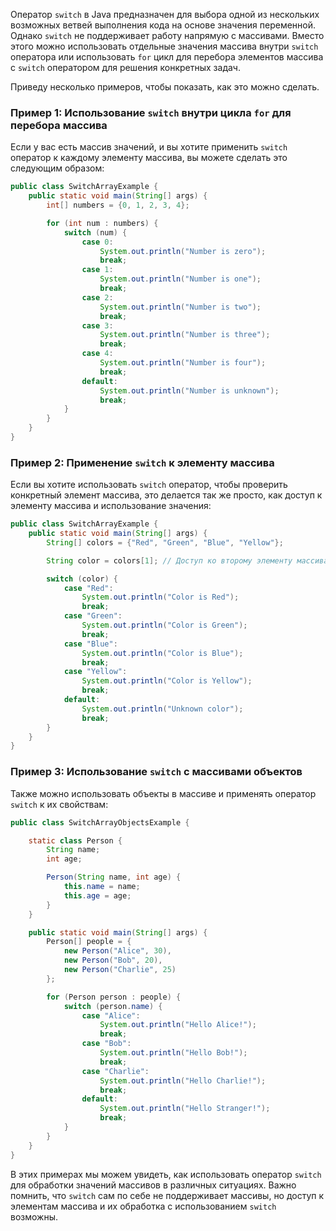 Оператор `switch` в Java предназначен для выбора одной из нескольких возможных ветвей выполнения кода на основе значения переменной. Однако `switch` не поддерживает работу напрямую с массивами. Вместо этого можно использовать отдельные значения массива внутри `switch` оператора или использовать `for` цикл для перебора элементов массива с `switch` оператором для решения конкретных задач.

Приведу несколько примеров, чтобы показать, как это можно сделать.

### Пример 1: Использование `switch` внутри цикла `for` для перебора массива

Если у вас есть массив значений, и вы хотите применить `switch` оператор к каждому элементу массива, вы можете сделать это следующим образом:

```java
public class SwitchArrayExample {
    public static void main(String[] args) {
        int[] numbers = {0, 1, 2, 3, 4};

        for (int num : numbers) {
            switch (num) {
                case 0:
                    System.out.println("Number is zero");
                    break;
                case 1:
                    System.out.println("Number is one");
                    break;
                case 2:
                    System.out.println("Number is two");
                    break;
                case 3:
                    System.out.println("Number is three");
                    break;
                case 4:
                    System.out.println("Number is four");
                    break;
                default:
                    System.out.println("Number is unknown");
                    break;
            }
        }
    }
}
```

### Пример 2: Применение `switch` к элементу массива

Если вы хотите использовать `switch` оператор, чтобы проверить конкретный элемент массива, это делается так же просто, как доступ к элементу массива и использование значения:

```java
public class SwitchArrayExample {
    public static void main(String[] args) {
        String[] colors = {"Red", "Green", "Blue", "Yellow"};

        String color = colors[1]; // Доступ ко второму элементу массива

        switch (color) {
            case "Red":
                System.out.println("Color is Red");
                break;
            case "Green":
                System.out.println("Color is Green");
                break;
            case "Blue":
                System.out.println("Color is Blue");
                break;
            case "Yellow":
                System.out.println("Color is Yellow");
                break;
            default:
                System.out.println("Unknown color");
                break;
        }
    }
}
```

### Пример 3: Использование `switch` с массивами объектов

Также можно использовать объекты в массиве и применять оператор `switch` к их свойствам:

```java
public class SwitchArrayObjectsExample {

    static class Person {
        String name;
        int age;

        Person(String name, int age) {
            this.name = name;
            this.age = age;
        }
    }

    public static void main(String[] args) {
        Person[] people = {
            new Person("Alice", 30),
            new Person("Bob", 20),
            new Person("Charlie", 25)
        };

        for (Person person : people) {
            switch (person.name) {
                case "Alice":
                    System.out.println("Hello Alice!");
                    break;
                case "Bob":
                    System.out.println("Hello Bob!");
                    break;
                case "Charlie":
                    System.out.println("Hello Charlie!");
                    break;
                default:
                    System.out.println("Hello Stranger!");
                    break;
            }
        }
    }
}
```

В этих примерах мы можем увидеть, как использовать оператор `switch` для обработки значений массивов в различных ситуациях. Важно помнить, что `switch` сам по себе не поддерживает массивы, но доступ к элементам массива и их обработка с использованием `switch` возможны.